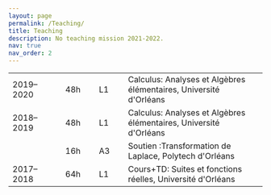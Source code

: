 ```yaml
---
layout: page
permalink: /Teaching/
title: Teaching
description: No teaching mission 2021-2022.
nav: true
nav_order: 2
---
```


<table style="table-layout:fixed;">
<tr>           
  <td width="120">2019–2020</td>
  <td width="10"> </td>
  <td width="20"> 48h</td>
  <td width="15"> </td>
  <td width="20"> L1</td>
  <td width="15"> </td>
  <td width="600">Calculus: Analyses et Algèbres élémentaires, Université d'Orléans</td>
</tr>
<tr>           
  <td width="120">2018–2019</td>
  <td width="10"> </td>
  <td width="20"> 48h</td>
  <td width="15"> </td>
  <td width="20"> L1</td>
  <td width="15"> </td>
  <td width="600">Calculus: Analyses et Algèbres élémentaires, Université d'Orléans</td>
</tr>
<tr>           
  <td width="120"> </td>
  <td width="10"> </td>
  <td width="20"> 16h</td>
  <td width="15"> </td>
  <td width="20"> A3</td>
  <td width="15"> </td>
  <td width="600">Soutien :Transformation de Laplace, Polytech d'Orléans</td>
</tr>
<tr>           
  <td width="120">2017–2018</td>
  <td width="10"> </td>
  <td width="20"> 64h</td>
  <td width="15"> </td>
  <td width="20"> L1</td>
  <td width="15"> </td>
  <td width="600">Cours+TD: Suites et fonctions réelles, Université d'Orléans</td>
</tr>
</table>
